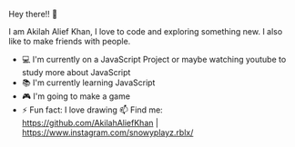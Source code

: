 Hey there!! 👋

I am Akilah Alief Khan, I love to code and exploring something new. I also like to make friends with people.

  - 💻 I'm currently on a JavaScript Project or maybe watching youtube to study more about JavaScript
  - 📚 I'm currently learning JavaScript
  - 🎮 I'm going to make a game
  - ⚡ Fun fact: I love drawing
  📫 Find me:
  https://github.com/AkilahAliefKhan | https://www.instagram.com/snowyplayz.rblx/
